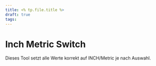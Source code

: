 ```yaml
---
title: <% tp.file.title %>
draft: true
tags:
---
```


# Inch Metric Switch

Dieses Tool setzt alle Werte korrekt auf INCH/Metric je nach Auswahl.